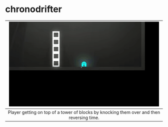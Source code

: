 # chronodrifter

| ![towerjump-gif](/files/tower.gif) |
|:--:|
|Player getting on top of a tower of blocks by knocking them over and then reversing time.|
